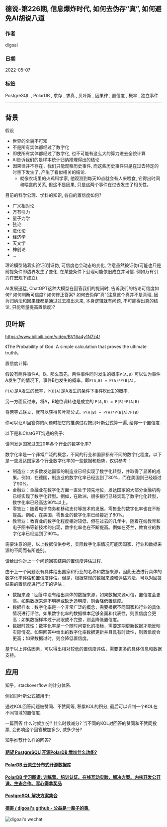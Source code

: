 ## 德说-第226期, 信息爆炸时代, 如何去伪存“真”, 如何避免AI胡说八道                       
                                      
### 作者                                      
digoal                                      
                                      
### 日期                                      
2022-05-07                                     
                                      
### 标签                                      
PostgreSQL , PolarDB , 求存 , 求真 , 贝叶斯 , 因果律 , 置信度 , 概率 , 独立事件                        
                                      
----                                      
                                      
## 背景       
    
假设    
- 世界的全貌不可知    
- 不是所有实体都经过了数字化    
- 即使所有实体都经过了数字化, 也不可能有这么大的算力进去全貌计算    
- AI告诉我们的是样本统计归纳推理得出的结论    
- 因果律并不存在，我们只能观察历史事件, 而这些历史事件只是在过去特定的时空下发生了, 产生了看似相关的结论.     
    - 就像农场里的火鸡科学家, 他观测到每天10点就会有人来喂食, 它得出时间和喂食的关系, 但这不是因果, 只是这两个事件在过去发生了相关性。      
    
目前的科学公理、学科的知识, 各自的置信度如何?    
- 广义相对论    
- 万有引力    
- 量子力学    
- 弦论    
- 进化论    
- 经济学    
- 天文学    
- 神创论    
- ...     
    
理论模型随着实验证明|证伪, 可信度也会动态的变化, 注意虽然被证伪(可能也只是前提条件即边界发生了变化, 在某些条件下公理可能依旧成立并可信. 例如万有引力在宏观下成立).       
    
AI发展迅猛, ChatGPT这种大模型在回答我们的提问时, 告诉我们的结论可信度如何? 如何判断可信度? 如何修正答案? 如何去伪存“真”(注意这个真并不是真理, 因为归纳法和因果律都是通过过去推出未来, 本身逻辑就有问题, 不可能得出真的结论, 只能尽量提高置信度)?      
  
  
    
## 贝叶斯    
https://www.bilibili.com/video/BV16a4y1N7z4/    
    
《The Probability of God: A simple calculation that proves the ultimate truth》。    
    
置信度计算:       
    
假设有两件事件A，B。那么首先，两件事件同时发生的概率`P(A,B)` 可以认为事件A发生了的情况下，事件B也发生的概率。即`P(A,B) = P(A)*P(B|A)`。    
    
`P(A)`是A发生的概率，`P(B|A)`是A发生的条件下事件B发生的概率.       
    
另一方面反过来，将A，B地位调转也是成立的  `P(A,B) = P(B)*P(A|B)`       
    
将两等式联立，就可以获得贝叶斯公式。`P(A|B) = P(A)*P(B|A)/P(B)`      
  
你可以让AI回答你的问题时把它的推演过程按贝叶斯公式算一遍, 给你一个置信度.    
  
以下是和ChatGPT沟通的例子:  

请问发达国家过去20年各个行业的数字化率?  
  
数字化率是一个非常广泛的概念，不同的行业和国家都有不同的数字化程度。以下是一些发达国家各个行业数字化率的一些数据和趋势，仅供参考：  
- 制造业：大多数发达国家的制造业已经实现了数字化转型，并取得了显著的成果。例如，在德国，制造业的数字化率已经达到了80%，而在美国则已经超过了90%。  
- 金融业：金融业在数字化方面一直处于领先地位，发达国家的大部分金融机构已经实现了数字化转型。例如，在欧洲，很多银行已经实现了数字化化转型，数字化率已经高达90%以上。  
- 零售业：随着电子商务和移动支付等技术的发展，零售业的数字化率也在不断提高。例如，在美国，零售业的数字化率已经接近了80%。  
- 教育业：教育业的数字化程度相对较低，但在过去的几年中，随着在线教育和电子图书等新技术的出现，数字化率也在不断提高。例如在芬兰，教育业的数字化率已经达到了90%。  
  
需要注意的是，以上数据仅供参考，实际数字化率情况可能因国家、行业和数据来源的不同而有所差别。  
  
请给出你对上一个问题回答结果的置信度评估过程.  
  
由于上一个问题没有具体给出国家和行业的名称和数据来源，因此无法进行具体的数字化率评估和置信度评估。但是，根据常规的数据来源和评估方法，可以对回答结果的置信度进行以下的评估：  
- 数据来源：回答中没有给出具体的数据来源，如果数据来源可信，置信度会更高。如果数据来源不明确或缺乏透明度，则会降低置信度。  
- 数据样本：数字化率是一个非常广泛的概念，需要根据不同国家和行业的具体情况进行评估。如果数字化率的数据样本足够全面和代表性，则置信度会更高；如果数据样本过于局限或不完整，则会降低置信度。  
- 数据时效性：数字化率是一个随时间变化的指标，需要定期更新数据才能反映实际情况。如果回答中给出的数字化率数据更新并且具有时效性，则置信度会更高；如果数据过时，则会降低置信度。  
  
基于以上评估因素，可以得出相对较低的置信度评估，需要更多的具体信息和数据支持。  
  
    
## 应用       
知乎，stackoverflow 的计分体系.       
    
例如贝叶斯公式被用于:    
  
通过KOL回答问题被赞同、不赞同等, 积累KOL的积分, 最后可以评判一个KOL在不同领域的置信度.       
    
一篇回答 什么时候加分? 什么时候减分? 当不同的KOL对回答的赞同和不赞同投票, 会影响这个回答被加多少, 减多少分?     
    
知乎推荐什么样的回答?        
    
  
#### [期望 PostgreSQL|开源PolarDB 增加什么功能?](https://github.com/digoal/blog/issues/76 "269ac3d1c492e938c0191101c7238216")
  
  
#### [PolarDB 云原生分布式开源数据库](https://github.com/ApsaraDB "57258f76c37864c6e6d23383d05714ea")
  
  
#### [PolarDB 学习图谱: 训练营、培训认证、在线互动实验、解决方案、内核开发公开课、生态合作、写心得拿奖品](https://www.aliyun.com/database/openpolardb/activity "8642f60e04ed0c814bf9cb9677976bd4")
  
  
#### [PostgreSQL 解决方案集合](../201706/20170601_02.md "40cff096e9ed7122c512b35d8561d9c8")
  
  
#### [德哥 / digoal's github - 公益是一辈子的事.](https://github.com/digoal/blog/blob/master/README.md "22709685feb7cab07d30f30387f0a9ae")
  
  
![digoal's wechat](../pic/digoal_weixin.jpg "f7ad92eeba24523fd47a6e1a0e691b59")
  
